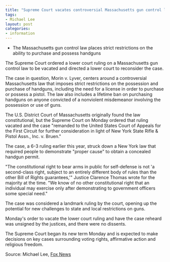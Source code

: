 ```yaml
---
title: "Supreme Court vacates controversial Massachusetts gun control law"
tags:
- Michael Lee
layout: post
categories:
- information
---
```


- The Massachusetts gun control law places strict restrictions on the ability to purchase and possess handguns

The Supreme Court ordered a lower court ruling on a Massachusetts gun control law to be vacated and directed a lower court to reconsider the case.

The case in question, Morin v. Lyver, centers around a controversial Massachusetts law that imposes strict restrictions on the possession and purchase of handguns, including the need for a license in order to purchase or possess a pistol. The law also includes a lifetime ban on purchasing handguns on anyone convicted of a nonviolent misdemeanor involving the possession or use of guns.

The U.S. District Court of Massachusetts originally found the law constitutional, but the Supreme Court on Monday ordered that ruling vacated and the case "remanded to the United States Court of Appeals for the First Circuit for further consideration in light of New York State Rifle & Pistol Assn., Inc. v. Bruen."

The case, a 6-3 ruling earlier this year, struck down a New York law that required people to demonstrate "proper cause" to obtain a concealed handgun permit.

"The constitutional right to bear arms in public for self-defense is not 'a second-class right, subject to an entirely different body of rules than the other Bill of Rights guarantees,'" Justice Clarence Thomas wrote for the majority at the time. "We know of no other constitutional right that an individual may exercise only after demonstrating to government officers some special need."

The case was considered a landmark ruling by the court, opening up the potential for new challenges to state and local restrictions on guns.

Monday's order to vacate the lower court ruling and have the case reheard was unsigned by the justices, and there were no dissents.

The Supreme Court began its new term Monday and is expected to make decisions on key cases surrounding voting rights, affirmative action and religious freedom.

Source: Michael Lee, [Fox News](https://www.foxnews.com/us/supreme-court-vacates-controversial-massachusetts-gun-control-law)
